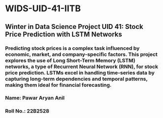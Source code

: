 # WIDS-UID-41-IITB

## Winter in Data Science Project UID 41: Stock Price Prediction with LSTM Networks

### Predicting stock prices is a complex task influenced by economic, market, and company-specific factors. This project explores the use of Long Short-Term Memory (LSTM) networks, a type of Recurrent Neural Network (RNN), for stock price prediction. LSTMs excel in handling time-series data by capturing long-term dependencies and temporal patterns, making them ideal for financial forecasting.

### Name: Pawar Aryan Anil
### Roll No.: 22B2528
